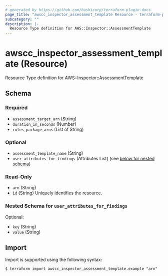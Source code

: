 ```yaml
---
# generated by https://github.com/hashicorp/terraform-plugin-docs
page_title: "awscc_inspector_assessment_template Resource - terraform-provider-awscc"
subcategory: ""
description: |-
  Resource Type definition for AWS::Inspector::AssessmentTemplate
---
```


# awscc_inspector_assessment_template (Resource)

Resource Type definition for AWS::Inspector::AssessmentTemplate



<!-- schema generated by tfplugindocs -->
## Schema

### Required

- `assessment_target_arn` (String)
- `duration_in_seconds` (Number)
- `rules_package_arns` (List of String)

### Optional

- `assessment_template_name` (String)
- `user_attributes_for_findings` (Attributes List) (see [below for nested schema](#nestedatt--user_attributes_for_findings))

### Read-Only

- `arn` (String)
- `id` (String) Uniquely identifies the resource.

<a id="nestedatt--user_attributes_for_findings"></a>
### Nested Schema for `user_attributes_for_findings`

Optional:

- `key` (String)
- `value` (String)

## Import

Import is supported using the following syntax:

```shell
$ terraform import awscc_inspector_assessment_template.example "arn"
```
